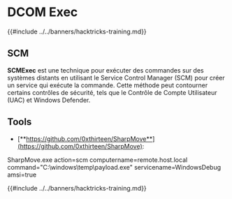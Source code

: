 # DCOM Exec

{{#include ../../banners/hacktricks-training.md}}

## SCM

**SCMExec** est une technique pour exécuter des commandes sur des systèmes distants en utilisant le Service Control Manager (SCM) pour créer un service qui exécute la commande. Cette méthode peut contourner certains contrôles de sécurité, tels que le Contrôle de Compte Utilisateur (UAC) et Windows Defender.

## Tools

- [**https://github.com/0xthirteen/SharpMove**](https://github.com/0xthirteen/SharpMove):

SharpMove.exe action=scm computername=remote.host.local command="C:\windows\temp\payload.exe" servicename=WindowsDebug amsi=true

{{#include ../../banners/hacktricks-training.md}}

